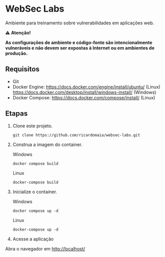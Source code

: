 # WebSec Labs

Ambiente para treinamento sobre vulnerabilidades em aplicações web.

⚠️ **Atenção!**

**As configurações de ambiente e código-fonte são intencionalmente vulneráveis e não devem ser expostas à Internet ou em ambientes de produção.**

## Requisitos

- Git
- Docker Engine: <https://docs.docker.com/engine/install/ubuntu/> (Linux) <https://docs.docker.com/desktop/install/windows-install/> (Windows)
- Docker Compose: <https://docs.docker.com/compose/install/> (Linux)

## Etapas

 01. Clone este projeto.

        ```console
        git clone https://github.com/ricardomaia/websec-labs.git
        ```

 02. Construa a imagem do container.

        Windows

        ```console
        docker compose build
        ```

        Linux

        ```console
        docker-compose build
        ```

 03. Inicialize o container.

        Windows

        ```console
        docker compose up -d
        ```

        Linux

        ```console
        docker-compose up -d
        ```

 04. Acesse a aplicação

Abra o navegador em <http://localhost/>
